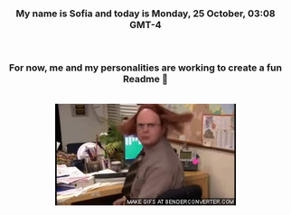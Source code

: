 


<div align="center">
<h3 >My name is Sofia and today is Monday, 25 October, 03:08 GMT-4</h3><br>
<h3 >For now, me and my personalities are working to create a fun Readme 👋
</h3><br>
<img src='img/dwight.gif' alt='working...'/>
</div>
